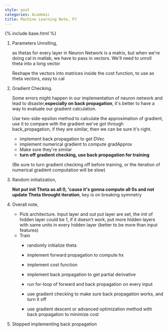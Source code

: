 ```yaml
---
style: post
categories: Academic
title: Machine Learning Note, P7
---
```

{% include base.html %}

1. Parameters Unrolling,

    as thetas for every layer in Neuron Network is a matrix, but when we're doing cal in matlab, we have to pass in vectors. We'll need to unroll theta into a long vector

    Reshape the vectors into matrices inside the cost function, to use as theta vectors, easy to cal

2. Gradient Checking.

    Some errors might happen in our implementation of neuron network and lead to disaster,**especially on back propagation**, it's better to have a way to evaluate our gradient calculation.

    Use two-side-epsilon method to calculate the approximation of gradient, use it to compare with the gradient we've got through back_propagation, if they are similar, then we can be sure it's right.

   - implement back propagation to get DVec
   - implement numerical gradient to compute gradApprox
   - Make sure they're similar
   - **turn off gradient checking, use back propagation for training**

   (Be sure to turn gradient checking off before training, or the iteration of numerical gradient computation will be slow)

3. Random initialization,

    **Not put init Theta as all 0, 'cause it's gonna compute all 0s and not update Theta throught iteration**, key is on breaking symmetry

4. Overall note,
    - Pick architecture. Input layer and out put layer are set, the init of hidden layer could be 1, if it doesn't work, put more hidden layers with same units in every hidden layer (better to be more than input features)
    - Train
      + randomly initialize theta
      + implement forward propagation to compute hx
      + implement cost function
      + implement back propagation to get partial derivative
      + run for-loop of forward and back propagation on every input

      + use gradient checking to make sure back propagation works, and turn it off
      + use gradient descent or advanced optimization method with back propagation to minimize cost

5. Stopped implementing back propagation
